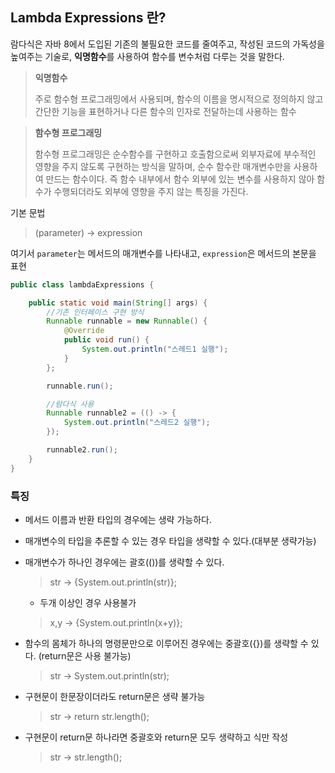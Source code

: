 ## Lambda Expressions 란?
람다식은 자바 8에서 도입된 기존의 불필요한 코드를 줄여주고, 작성된 코드의 가독성을 높여주는 기술로, **익명함수**를 사용하여 함수를 변수처럼 다루는 것을 말한다.

> **익명함수**
> 
> 주로 함수형 프로그래밍에서 사용되며, 함수의 이름을 명시적으로 정의하지 않고 간단한 기능을 표현하거나 다른 함수의 인자로 전달하는데 사용하는 함수

> **함수형 프로그래밍**
>
> 함수형 프로그래밍은 순수함수를 구현하고 호출함으로써 외부자료에 부수적인 영향을 주지 않도록 구현하는 방식을 말하며, 순수 함수란 
> 매개변수만을 사용하여 만드는 함수이다. 즉 함수 내부에서 함수 외부에 있는 변수를 사용하지 않아 함수가 수행되더라도 외부에 영향을 주지 않는 특징을 가진다.

기본 문법

> (parameter) -> expression

여기서 `parameter`는 메서드의 매개변수를 나타내고, `expression`은 메서드의 본문을 표현

```java
public class lambdaExpressions {

    public static void main(String[] args) {
        //기존 인터페이스 구현 방식
        Runnable runnable = new Runnable() {
            @Override
            public void run() {
                System.out.println("스레드1 실행");
            }
        };

        runnable.run();

        //람다식 사용
        Runnable runnable2 = (() -> {
            System.out.println("스레드2 실행");
        });

        runnable2.run();
    }
}
```


### 특징 
- 메서드 이름과 반환 타입의 경우에는 생략 가능하다.
- 매개변수의 타입을 추론할 수 있는 경우 타입을 생략할 수 있다.(대부분 생략가능)
- 매개변수가 하나인 경우에는 괄호(())를 생략할 수 있다. 
    > str -> {System.out.println(str)};

    - 두개 이상인 경우 사용불가
    > x,y -> {System.out.println(x+y)}; 
- 함수의 몸체가 하나의 명령문만으로 이루어진 경우에는 중괄호({})를 생략할 수 있다. (return문은 사용 불가능)
    > str -> System.out.println(str);
- 구현문이 한문장이더라도 return문은 생략 불가능
    > str -> return str.length();
- 구현문이 return문 하나라면 중괄호와 return문 모두 생략하고 식만 작성
    > str -> str.length();